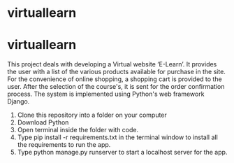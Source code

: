 # virtuallearn

# virtuallearn

This project deals with developing a Virtual website ‘E-Learn’. It provides the user with a list of the various products available for purchase in the site. For the convenience of online shopping, a shopping cart is provided to the user. After the selection of the course's, it is sent for the order confirmation process. The system is implemented using Python's web framework Django.

1. Clone this repository into a folder on your computer
2. Download Python
3. Open terminal inside the folder with code.
4. Type pip install -r requirements.txt in the terminal window to install all the requirements to run the app.
5. Type python manage.py runserver to start a localhost server for the app.